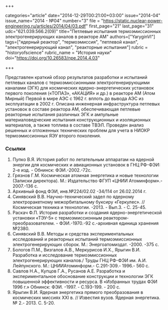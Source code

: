 +++

categories="article"
date="2014-12-29T00:21:00+03:00"
issue="2014-04"
issue_name="2014 - №04"
number="3"
file = "https://static.nuclear-power-engineering.ru/articles/2014/04/03.pdf"
first_page="21"
last_page="31"
udc="621.039.566.2(09)"
title="Петлевые испытания термоэмиссионных электрогенерирующих каналов в реакторе АМ"
authors=["YaryginVI"]
tags=["ядерный реактор", "термоэмиссия", "петлевой канал", "электрогенерирующий канал", "реакторные испытания"]
rubric = "historyofscience"
rubric_name = "История науки"
doi="https://doi.org/10.26583/npe.2014.4.03"

+++

Представлен краткий обзор результатов разработки и испытаний петлевых каналов с термоэмиссионными электрогенерирующими каналами (ЭГК) для космических ядерно-энергетических установок первого поколения («ТОПАЗ», «АКАЦИЯ» и др.) в реакторе АМ (Атом Мирный) Первой в мире АЭС с 1962 г. вплоть до вывода АЭС из эксплуатации в 2002 г. Описана инженерная инфраструктура петлевых установок в составе реактора АМ, обеспечивающая петлевые реакторные испытания различных ЭГК и ампульные материаловедческие испытания конструкционных и изоляционных материалов, а также топлива в составе ТВЭЛ. Проведен анализ решенных и отложенных технических проблем для учета в НИОКР термоэмиссионных ЯЭУ второго поколения.

### Ссылки

1. Пупко В.Я. История работ по летательным аппаратам на ядерной энергии для космических и авиационных установок в ГНЦ РФ-ФЭИ: 2-е изд. - Обнинск: ФЭИ.-2002.-72с.
2. Грязнов Г.М. Космическая атомная энергетика и новые технологии (Записки директора). М.: Издательство ФГУП «ЦНИИ Атоминформ».- 2007.-136 с.
3. Архивный фонд ФЭИ, инв.№224/02.02 -34/114 от 26.02.2014 г.
4. Синявский В.В. Научно-технический задел по ядерному электроракетному межорбитальному буксиру «Геркулес». //Космическая техника и технологии. -2013. - Вып.3. - С. 25-45.
5. Раскач Ф.П. История разработки и создания ядерно-энергетической установки «ТЭУ-5» с термоэмиссионным реактором-преобразователем. - ФЭИ.-1970.-92 с.-архивная единица хранения №2380.
6. Синявский В.В. Методы и средства экспериментальных исследований и реакторных испытаний термоэмиссионных электрогенерирующих сборок. М.: Энергоатомиздат. -2000. -375 с.
7. Бологов П.М., Визгалов А.В., Меркурисов И.Х., Ярыгин В.И. Разработка и исследование термоэмиссионных электрогенерирующих каналов./ Труды ГНЦ РФ-ФЭИ им. А.И. Лейпунского. М.: ЦНИИАтоминформ.- С.291-309.- 1996.- 560 с.
8. Савлов Н.А., Купцов Г.А., Русанов А.Е. Разработка и экспериментальное обоснование конструкции и технологии ЭГК повышенной эффективности и ресурса. В «Избранных трудах ФЭИ 1996 г.» Обнинск: ФЭИ. -1997. - С.193-199. - 200 с.
9. Ярыгин В.И. Ядерная энергетика прямого преобразования в космических миссиях XXI в. // Известия вузов. Ядерная энергетика. № 2.- 2013. С. 5-20.